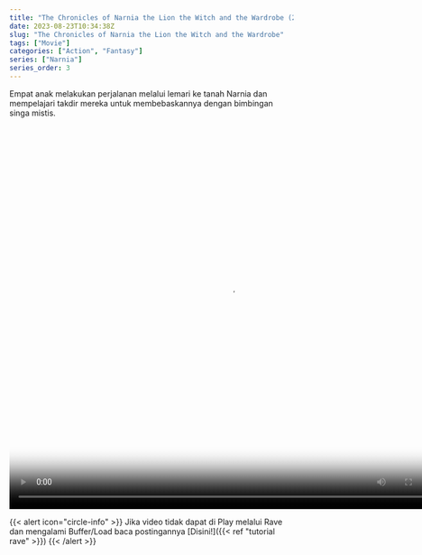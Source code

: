 ```yaml
---
title: "The Chronicles of Narnia the Lion the Witch and the Wardrobe (2005)"
date: 2023-08-23T10:34:38Z
slug: "The Chronicles of Narnia the Lion the Witch and the Wardrobe"
tags: ["Movie"]
categories: ["Action", "Fantasy"]
series: ["Narnia"]
series_order: 3
---
```


Empat anak melakukan perjalanan melalui lemari ke tanah Narnia dan mempelajari takdir mereka untuk membebaskannya dengan bimbingan singa mistis.

<video width="780" height="680" poster="https://www.themoviedb.org/t/p/original/am7bBtf7RUDCjRVf3rU3WpDMreG.jpg" controls>
  <source src="https://kp3d-my.sharepoint.com/personal/ryoo_kp3d_onmicrosoft_com/_layouts/15/download.aspx?share=EaAFUG90yvZIlICoyFOmposBTrjnoGWYuLSCUyLLPjLKAQ" type="video/mp4">
</video>

{{< alert icon="circle-info" >}}
Jika video tidak dapat di Play melalui Rave dan mengalami Buffer/Load baca postingannya [Disini!]({{< ref "tutorial rave" >}})
{{< /alert >}}